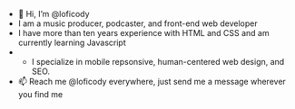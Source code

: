 - 👋 Hi, I’m @loficody
- I am a music producer, podcaster, and front-end web developer
- I have more than ten years experience with HTML and CSS and am currently learning Javascript
- - I specialize in mobile repsonsive, human-centered web design, and SEO.
- 📫 Reach me @loficody everywhere, just send me a message wherever you find me

<!---
loficody/loficody is a ✨ special ✨ repository because its `README.md` (this file) appears on your GitHub profile.
You can click the Preview link to take a look at your changes.
--->
